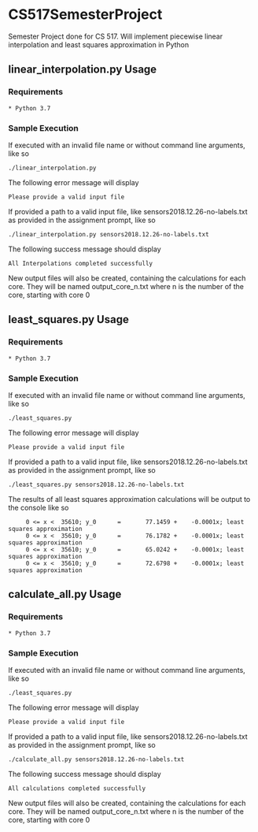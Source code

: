 # CS517SemesterProject
Semester Project done for CS 517. Will implement piecewise linear interpolation and least squares approximation in Python

## linear_interpolation.py Usage

### Requirements
    * Python 3.7

### Sample Execution
If executed with an invalid file name or without command line arguments, like so
```
./linear_interpolation.py
```

The following error message will display
```
Please provide a valid input file
```

If provided a path to a valid input file, like sensors2018.12.26-no-labels.txt as provided in the assignment prompt, like so
```
./linear_interpolation.py sensors2018.12.26-no-labels.txt
```

The following success message should display
```
All Interpolations completed successfully
```
New output files will also be created, containing the calculations for each core.
They will be named output_core_n.txt where n is the number of the core, starting with core 0


## least_squares.py Usage

### Requirements
    * Python 3.7

### Sample Execution
If executed with an invalid file name or without command line arguments, like so 
```
./least_squares.py
```
The following error message will display
```
Please provide a valid input file
```

If provided a path to a valid input file, like sensors2018.12.26-no-labels.txt as provided in the assignment prompt, like so
```
./least_squares.py sensors2018.12.26-no-labels.txt
```
The results of all least squares approximation calculations will be output to the console like so
```
     0 <= x <  35610; y_0      =       77.1459 +    -0.0001x; least squares approximation
     0 <= x <  35610; y_0      =       76.1782 +    -0.0001x; least squares approximation
     0 <= x <  35610; y_0      =       65.0242 +    -0.0001x; least squares approximation
     0 <= x <  35610; y_0      =       72.6798 +    -0.0001x; least squares approximation
```

## calculate_all.py Usage

### Requirements
    * Python 3.7

### Sample Execution
If executed with an invalid file name or without command line arguments, like so 
```
./least_squares.py
```
The following error message will display
```
Please provide a valid input file
```
If provided a path to a valid input file, like sensors2018.12.26-no-labels.txt as provided in the assignment prompt, like so
```
./calculate_all.py sensors2018.12.26-no-labels.txt
```
The following success message should display
```
All calculations completed successfully
```
New output files will also be created, containing the calculations for each core.
They will be named output_core_n.txt where n is the number of the core, starting with core 0
